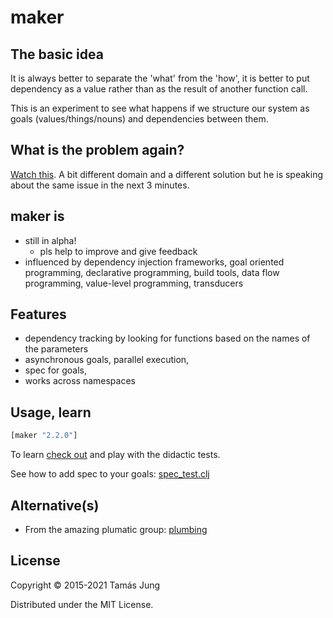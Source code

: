 
[](doc/Cima_da_Conegliano_God_the_Father.jpg)

# maker

## The basic idea

It is always better to separate the 'what' from the 'how', it is better to put
dependency as a value rather than as the result of another function call.

This is an experiment to see what happens if we structure our system as goals
(values/things/nouns) and dependencies between them. 

## What is the problem again?

[Watch this](https://youtu.be/Z6oVuYmRgkk?t=9m54s). A bit
different domain and a different solution but he is speaking about the same
issue in the next 3 minutes.

## maker is

  * still in alpha!
    * pls help to improve and give feedback
  * influenced by dependency injection frameworks, goal oriented programming,
  declarative programming, build tools, data flow programming,
  value-level programming, transducers

## Features

* dependency tracking by looking for functions based on the names
of the parameters 
* asynchronous goals, parallel execution,
* spec for goals,
* works across namespaces


## Usage, learn
```clj
[maker "2.2.0"]
```
To learn [check out](test/maker/core_test.clj) and play with the didactic tests.

See how to add spec to your goals: [spec_test.clj](test/maker/spec_test.clj)

## Alternative(s)

* From the amazing plumatic group: [plumbing](https://github.com/plumatic/plumbing)   

## License

Copyright © 2015-2021 Tamás Jung

Distributed under the MIT License.
